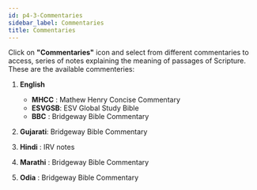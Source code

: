 ```yaml
---
id: p4-3-Commentaries
sidebar_label: Commentaries
title: Commentaries
---
```

Click on **"Commentaries"** icon and select from different commentaries to access, series of notes explaining the meaning of passages of Scripture.
These are the available commenteries:

1. **English**
    - **MHCC**  : Mathew Henry Concise Commentary
    - **ESVGSB**: ESV Global Study Bible
    - **BBC**   : Bridgeway Bible Commentary

2. **Gujarati**: Bridgeway Bible Commentary
3. **Hindi**   : IRV notes
4. **Marathi** : Bridgeway Bible Commentary
5. **Odia**    : Bridgeway Bible Commentary

